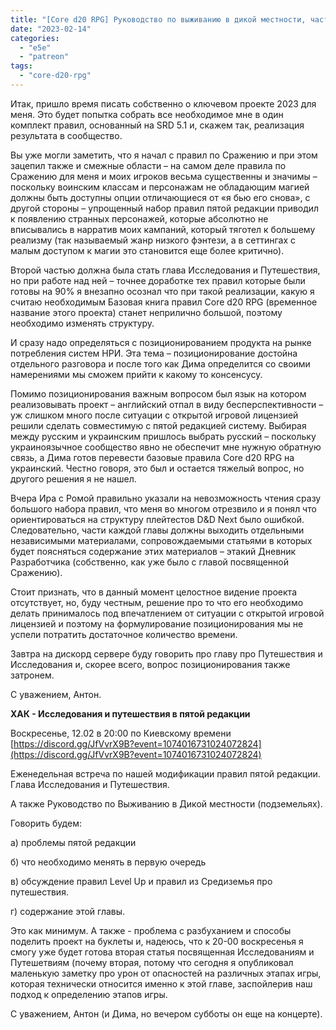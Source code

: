 ```yaml
---
title: "[Core d20 RPG] Руководство по выживанию в дикой местности, часть 1"
date: "2023-02-14"
categories: 
  - "e5e"
  - "patreon"
tags: 
  - "core-d20-rpg"
---
```


Итак, пришло время писать собственно о ключевом проекте 2023 для меня. Это будет попытка собрать все необходимое мне в один комплект правил, основанный на SRD 5.1 и, скажем так, реализация результата в сообщество.

Вы уже могли заметить, что я начал с правил по Сражению и при этом зацепил также и смежные области – на самом деле правила по Сражению для меня и моих игроков весьма существенны и значимы – поскольку воинским классам и персонажам не обладающим магией должны быть доступны опции отличающиеся от «я бью его снова», с другой стороны – упрощенный набор правил пятой редакции приводил к появлению странных персонажей, которые абсолютно не вписывались в нарратив моих кампаний, который тяготел к большему реализму (так называемый жанр низкого фэнтези, а в сеттингах с малым доступом к магии это становится еще более критично).

Второй частью должна была стать глава Исследования и Путешествия, но при работе над ней – точнее доработке тех правил которые были готовы на 90% я внезапно осознал что при такой реализации, какую я считаю необходимым Базовая книга правил Core d20 RPG (временное название этого проекта) станет неприлично большой, поэтому необходимо изменять структуру.

И сразу надо определяться с позиционированием продукта на рынке потребления систем НРИ. Эта тема – позиционирование достойна отдельного разговора и после того как Дима определится со своими намерениями мы сможем прийти к какому то консенсусу.

Помимо позиционирования важным вопросом был язык на котором реализовывать проект – английский отпал в виду бесперспективности – уж слишком много после ситуации с открытой игровой лицензией решили сделать совместимую с пятой редакцией систему. Выбирая между русским и украинским пришлось выбрать русский – поскольку украиноязычное сообщество явно не обеспечит мне нужную обратную связь, а Дима готов перевести базовые правила Core d20 RPG на украинский. Честно говоря, это был и остается тяжелый вопрос, но другого решения я не нашел.

Вчера Ира с Ромой правильно указали на невозможность чтения сразу большого набора правил, что меня во многом отрезвило и я понял что ориентироваться на структуру плейтестов D&D Next было ошибкой. Следовательно, части каждой главы должны выходить отдельными независимыми материалами, сопровождаемыми статьями в которых будет поясняться содержание этих материалов – этакий Дневник Разработчика (собственно, как уже было с главой посвященной Сражению).

Стоит признать, что в данный момент целостное видение проекта отсутствует, но, буду честным, решение про то что его необходимо делать принималось под впечатлением от ситуации с открытой игровой лицензией и поэтому на формулирование позиционирования мы не успели потратить достаточное количество времени.

Завтра на дискорд сервере буду говорить про главу про Путешествия и Исследования и, скорее всего, вопрос позиционирования также затронем.

С уважением, Антон.

**ХАК - Исследования и путешествия в пятой редакции**

Воскресенье, 12.02 в 20:00 по Киевскому времени [https://discord.gg/JfVvrX9B?event=1074016731024072824](https://discord.gg/JfVvrX9B?event=1074016731024072824)

Еженедельная встреча по нашей модификации правил пятой редакции. Глава Исследования и Путешествия.

А также Руководство по Выживанию в Дикой местности (подземельях).

Говорить будем:

а) проблемы пятой редакции

б) что необходимо менять в первую очередь

в) обсуждение правил Level Up и правил из Средиземья про путешествия.

г) содержание этой главы.

Это как минимум. А также - проблема с разбуханием и способы поделить проект на буклеты и, надеюсь, что к 20-00 воскресенья я смогу уже будет готова вторая статья посвященная Исследованиям и Путешетвиям (почему вторая, потому что сегодня я опубликовал маленькую заметку про урон от опасностей на различных этапах игры, которая технически относится именно к этой главе, заспойлерив наш подход к определению этапов игры.

С уважением, Антон (и Дима, но вечером субботы он еще на концерте).
